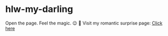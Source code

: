# hlw-my-darling
Open the page. Feel the magic. 😉
🔗 Visit my romantic surprise page: [Click here](https://yufzim.github.io/hlw-my-darling/)
